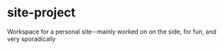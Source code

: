 # site-project
Workspace for a personal site--mainly worked on on the side, for fun, and very sporadically
